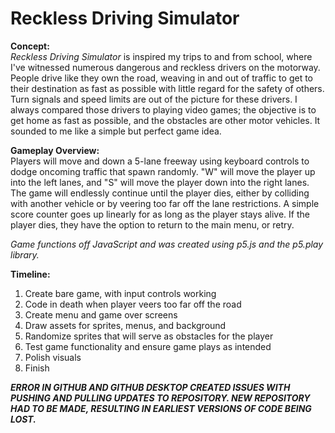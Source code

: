 # Reckless Driving Simulator
**Concept:** <br>
*Reckless Driving Simulator* is inspired my trips to and from school, where I've witnessed numerous dangerous and reckless drivers on the motorway. People drive like they own the road, weaving in and out of traffic to get to their destination as fast as possible with little regard for the safety of others. Turn signals and speed limits are out of the picture for these drivers. I always compared those drivers to playing video games; the objective is to get home as fast as possible, and the obstacles are other motor vehicles. It sounded to me like a simple but perfect game idea.

**Gameplay Overview:** <br>
Players will move and down a 5-lane freeway using keyboard controls to dodge oncoming traffic that spawn randomly. "W" will move the player up into the left lanes, and "S" will move the player down into the right lanes. The game will endlessly continue until the player dies, either by colliding with another vehicle or by veering too far off the lane restrictions. A simple score counter goes up linearly for as long as the player stays alive. If the player dies, they have the option to return to the main menu, or retry.

*Game functions off JavaScript and was created using p5.js and the p5.play library.*

**Timeline:**
1. Create bare game, with input controls working
3. Code in death when player veers too far off the road
4. Create menu and game over screens
5. Draw assets for sprites, menus, and background
6. Randomize sprites that will serve as obstacles for the player
7. Test game functionality and ensure game plays as intended
8. Polish visuals
9. Finish


***ERROR IN GITHUB AND GITHUB DESKTOP CREATED ISSUES WITH PUSHING AND PULLING UPDATES TO REPOSITORY. NEW REPOSITORY HAD TO BE MADE, RESULTING IN EARLIEST VERSIONS OF CODE  BEING LOST.***
